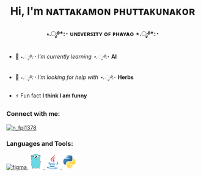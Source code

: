 <h1 align="center">Hi, I'm ɴᴀᴛᴛᴀᴋᴀᴍᴏɴ ᴘʜᴜᴛᴛᴀᴋᴜɴᴀᴋᴏʀ</h1>
<h3 align="center">⋆.ೃ࿔*:･ ᴜɴɪᴠᴇʀꜱɪᴛʏ ᴏꜰ ᴘʜᴀʏᴀᴏ ⋆.ೃ࿔*:･</h3>

- 🌱 ⋆.ೃ࿔*:･ I’m currently learning ⋆.ೃ࿔*:･ **AI**

- 🤝 ⋆.ೃ࿔*:･ I’m looking for help with ⋆.ೃ࿔*:･ **Herbs**

- ⚡ Fun fact **I think I am funny**

<h3 align="left">Connect with me:</h3>
<p align="left">
<a href="https://instagram.com/n_fpj1378" target="blank"><img align="center" src="https://raw.githubusercontent.com/rahuldkjain/github-profile-readme-generator/master/src/images/icons/Social/instagram.svg" alt="n_fpj1378" height="30" width="40" /></a>
</p>

<h3 align="left">Languages and Tools:</h3>
<p align="left"> <a href="https://www.figma.com/" target="_blank" rel="noreferrer"> <img src="https://www.vectorlogo.zone/logos/figma/figma-icon.svg" alt="figma" width="40" height="40"/> </a> <a href="https://golang.org" target="_blank" rel="noreferrer"> <img src="https://raw.githubusercontent.com/devicons/devicon/master/icons/go/go-original.svg" alt="go" width="40" height="40"/> </a> <a href="https://www.java.com" target="_blank" rel="noreferrer"> <img src="https://raw.githubusercontent.com/devicons/devicon/master/icons/java/java-original.svg" alt="java" width="40" height="40"/> </a> <a href="https://www.python.org" target="_blank" rel="noreferrer"> <img src="https://raw.githubusercontent.com/devicons/devicon/master/icons/python/python-original.svg" alt="python" width="40" height="40"/> </a> </p>

